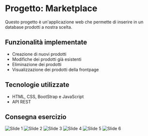 
# Progetto: Marketplace

Questo progetto è un'applicazione web che permette di inserire in un database prodotti a nostra scelta.

## Funzionalità implementate ##

* Creazione di nuovi prodotti
* Modifiche dei prodotti già esistenti
* Eliminazione dei prodotti
* Visualizzazione dei prodotti della frontpage

## Tecnologie utilizzate

* HTML, CSS, BootStrap e JavaScript
* API REST 

## Consegna esercizio 

![Slide 1](ASSETS/Immagine2024-05-09201850.png)
![Slide 2](ASSETS/Immagine2024-05-09201911.png)
![Slide 3](ASSETS/Immagine2024-05-09201933.png)
![Slide 4](ASSETS/Immagine2024-05-09201948.png)
![Slide 5](ASSETS/Immagine2024-05-09202006.png)
![Slide 6](ASSETS/Immagine2024-05-09202025.png)
